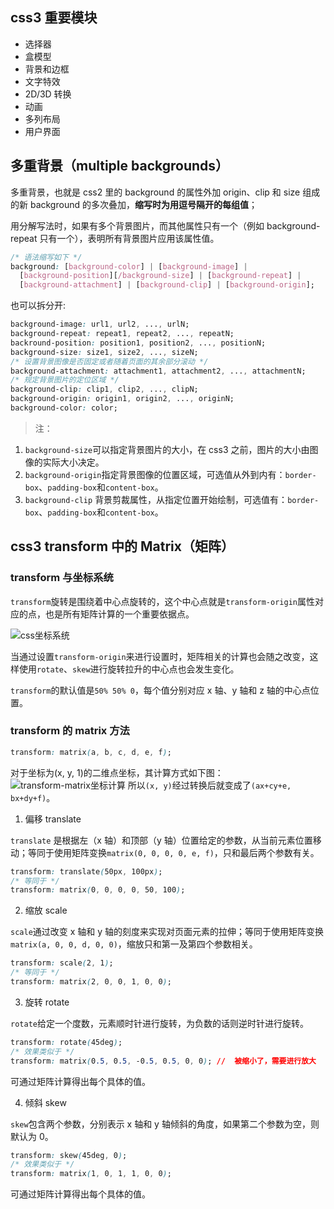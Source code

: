 ## css3 重要模块

- 选择器
- 盒模型
- 背景和边框
- 文字特效
- 2D/3D 转换
- 动画
- 多列布局
- 用户界面

## 多重背景（multiple backgrounds）

多重背景，也就是 css2 里的 background 的属性外加 origin、clip 和 size 组成的新 background 的多次叠加，**缩写时为用逗号隔开的每组值**；

用分解写法时，如果有多个背景图片，而其他属性只有一个（例如 background-repeat 只有一个），表明所有背景图片应用该属性值。

```css
/* 语法缩写如下 */
background: [background-color] | [background-image] |
  [background-position][/background-size] | [background-repeat] |
  [background-attachment] | [background-clip] | [background-origin];
```

也可以拆分开:

```css
background-image: url1, url2, ..., urlN;
background-repeat: repeat1, repeat2, ..., repeatN;
backround-position: position1, position2, ..., positionN;
background-size: size1, size2, ..., sizeN;
/* 设置背景图像是否固定或者随着页面的其余部分滚动 */
background-attachment: attachment1, attachment2, ..., attachmentN;
/* 规定背景图片的定位区域 */
background-clip: clip1, clip2, ..., clipN;
background-origin: origin1, origin2, ..., originN;
background-color: color;
```

> 注：

1. `background-size`可以指定背景图片的大小，在 css3 之前，图片的大小由图像的实际大小决定。
2. `background-origin`指定背景图像的位置区域，可选值从外到内有：`border-box`、`padding-box`和`content-box`。
3. `background-clip` 背景剪裁属性，从指定位置开始绘制，可选值有：`border-box`、`padding-box`和`content-box`。

## css3 transform 中的 Matrix（矩阵）

### transform 与坐标系统

`transform`旋转是围绕着中心点旋转的，这个中心点就是`transform-origin`属性对应的点，也是所有矩阵计算的一个重要依据点。

![css坐标系统](http://image.zhangxinxu.com/image/blog/201206/css-transforms-matrix2.png)

当通过设置`transform-origin`来进行设置时，矩阵相关的计算也会随之改变，这样使用`rotate`、`skew`进行旋转拉升的中心点也会发生变化。

`transform`的默认值是`50% 50% 0`，每个值分别对应 x 轴、y 轴和 z 轴的中心点位置。

### transform 的 matrix 方法

```css
transform: matrix(a, b, c, d, e, f);
```

对于坐标为(x, y, 1)的二维点坐标，其计算方式如下图：
![transform-matrix坐标计算](http://image.zhangxinxu.com/image/blog/201206/css-transforms-matrix5.gif)
所以`(x, y)`经过转换后就变成了`(ax+cy+e, bx+dy+f)`。

1. 偏移 translate

`translate` 是根据左（x 轴）和顶部（y 轴）位置给定的参数，从当前元素位置移动；等同于使用矩阵变换`matrix(0, 0, 0, 0, e, f)`，只和最后两个参数有关。

```css
transform: translate(50px, 100px);
/* 等同于 */
transform: matrix(0, 0, 0, 0, 50, 100);
```

2. 缩放 scale

`scale`通过改变 x 轴和 y 轴的刻度来实现对页面元素的拉伸；等同于使用矩阵变换`matrix(a, 0, 0, d, 0, 0)`，缩放只和第一及第四个参数相关。

```css
transform: scale(2, 1);
/* 等同于 */
transform: matrix(2, 0, 0, 1, 0, 0);
```

3. 旋转 rotate

`rotate`给定一个度数，元素顺时针进行旋转，为负数的话则逆时针进行旋转。

```css
transform: rotate(45deg);
/* 效果类似于 */
transform: matrix(0.5, 0.5, -0.5, 0.5, 0, 0); //  被缩小了，需要进行放大
```

可通过矩阵计算得出每个具体的值。

4. 倾斜 skew

`skew`包含两个参数，分别表示 x 轴和 y 轴倾斜的角度，如果第二个参数为空，则默认为 0。

```css
transform: skew(45deg, 0);
/* 效果类似于 */
transform: matrix(1, 0, 1, 1, 0, 0);
```

可通过矩阵计算得出每个具体的值。
